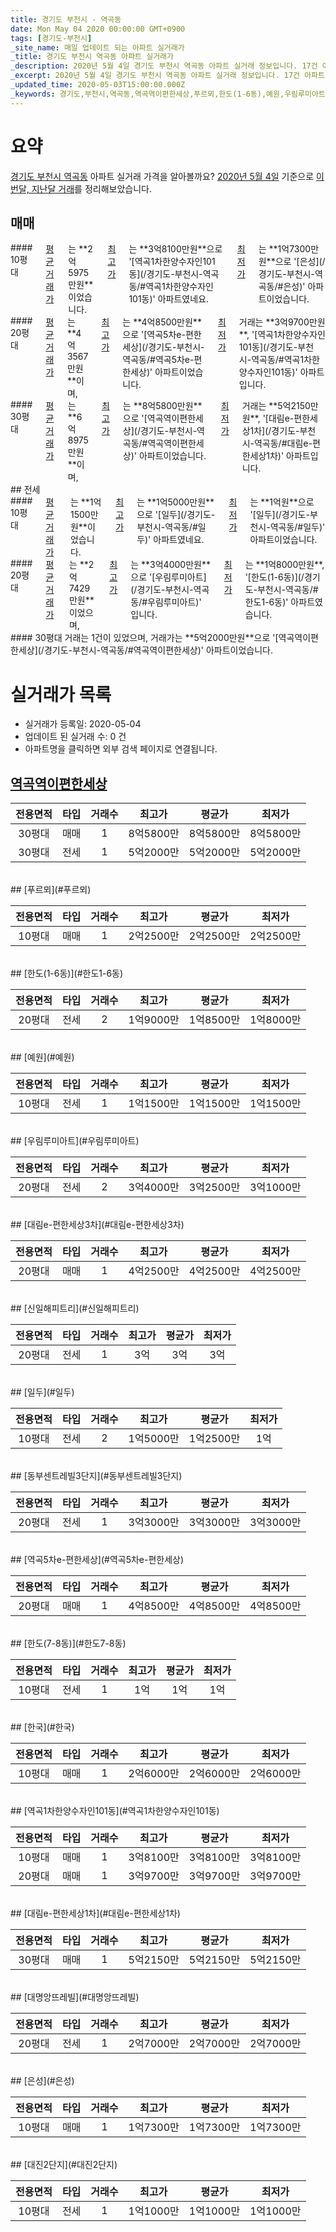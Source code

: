 ```yaml
---
title: 경기도 부천시 - 역곡동
date: Mon May 04 2020 00:00:00 GMT+0900
tags: [경기도-부천시]
_site_name: 매일 업데이트 되는 아파트 실거래가
_title: 경기도 부천시 역곡동 아파트 실거래가
_description: 2020년 5월 4일 경기도 부천시 역곡동 아파트 실거래 정보입니다. 17건 아파트 정보가 있습니다.
_excerpt: 2020년 5월 4일 경기도 부천시 역곡동 아파트 실거래 정보입니다. 17건 아파트 정보가 있습니다.
_updated_time: 2020-05-03T15:00:00.000Z
_keywords: 경기도,부천시,역곡동,역곡역이편한세상,푸르뫼,한도(1-6동),예원,우림루미아트,대림e-편한세상3차,신일해피트리,일두,동부센트레빌3단지,역곡5차e-편한세상,한도(7-8동),한국,역곡1차한양수자인101동,대림e-편한세상1차,대명앙뜨레빌,은성,대진2단지
---
```





# 요약
<ins>경기도 부천시 역곡동</ins> 아파트 실거래 가격을 알아볼까요? <ins>2020년 5월 4일</ins> 기준으로 <ins>이번달, 지난달 거래</ins>를 정리해보았습니다.

## 매매
<div class="container">
<div class="six columns" markdown="1">
#### 10평대
<ins>평균 거래가</ins>는 **2억5975만원**이었습니다. <ins>최고가</ins>는 **3억8100만원**으로 '[역곡1차한양수자인101동](/경기도-부천시-역곡동/#역곡1차한양수자인101동)' 아파트였네요. <ins>최저가</ins>는 **1억7300만원**으로 '[은성](/경기도-부천시-역곡동/#은성)' 아파트이었습니다.
</div>
<div class="six columns" markdown="1">
#### 20평대
<ins>평균 거래가</ins>는 **4억3567만원**이며, <ins>최고가</ins>는 **4억8500만원**으로 '[역곡5차e-편한세상](/경기도-부천시-역곡동/#역곡5차e-편한세상)' 아파트이었습니다. <ins>최저가</ins> 거래는 **3억9700만원**, '[역곡1차한양수자인101동](/경기도-부천시-역곡동/#역곡1차한양수자인101동)' 아파트입니다.
</div>
</div>
<div class="container">
<div class="twelve columns" markdown="1">
#### 30평대
<ins>평균 거래가</ins>는 **6억8975만원**이며, <ins>최고가</ins>는 **8억5800만원**으로 '[역곡역이편한세상](/경기도-부천시-역곡동/#역곡역이편한세상)' 아파트이었습니다. <ins>최저가</ins> 거래는 **5억2150만원**, '[대림e-편한세상1차](/경기도-부천시-역곡동/#대림e-편한세상1차)' 아파트입니다.
</div>
</div>
## 전세
<div class="container">
<div class="six columns" markdown="1">
#### 10평대
<ins>평균 거래가</ins>는 **1억1500만원**이었습니다. <ins>최고가</ins>는 **1억5000만원**으로 '[일두](/경기도-부천시-역곡동/#일두)' 아파트였네요. <ins>최저가</ins>는 **1억원**으로 '[일두](/경기도-부천시-역곡동/#일두)' 아파트이었습니다.
</div>
<div class="six columns" markdown="1">
#### 20평대
<ins>평균 거래가</ins>는 **2억7429만원**이었으며, <ins>최고가</ins>는 **3억4000만원**으로 '[우림루미아트](/경기도-부천시-역곡동/#우림루미아트)' 입니다. <ins>최저가</ins>는 **1억8000만원**, '[한도(1-6동)](/경기도-부천시-역곡동/#한도1-6동)' 아파트였습니다.
</div>
</div>
<div class="container">
<div class="twelve columns" markdown="1">
#### 30평대
거래는 1건이 있었으며, 거래가는 **5억2000만원**으로 '[역곡역이편한세상](/경기도-부천시-역곡동/#역곡역이편한세상)' 아파트이었습니다.
</div>
</div>



# 실거래가 목록
- 실거래가 등록일: 2020-05-04
- 업데이트 된 실거래 수: 0 건
- 아파트명을 클릭하면 외부 검색 페이지로 연결됩니다.

## [역곡역이편한세상](#역곡역이편한세상)

|전용면적|타입|거래수|최고가|평균가|최저가|
|:---:|:---:|:---:|:---:|:---:|:---:|
|30평대|<span class="deal-type-1">매매</span>|1|8억5800만|8억5800만|8억5800만|
|30평대|<span class="deal-type-2">전세</span>|1|5억2000만|5억2000만|5억2000만|

<br/>
## [푸르뫼](#푸르뫼)

|전용면적|타입|거래수|최고가|평균가|최저가|
|:---:|:---:|:---:|:---:|:---:|:---:|
|10평대|<span class="deal-type-1">매매</span>|1|2억2500만|2억2500만|2억2500만|

<br/>
## [한도(1-6동)](#한도1-6동)

|전용면적|타입|거래수|최고가|평균가|최저가|
|:---:|:---:|:---:|:---:|:---:|:---:|
|20평대|<span class="deal-type-2">전세</span>|2|1억9000만|1억8500만|1억8000만|

<br/>
## [예원](#예원)

|전용면적|타입|거래수|최고가|평균가|최저가|
|:---:|:---:|:---:|:---:|:---:|:---:|
|10평대|<span class="deal-type-2">전세</span>|1|1억1500만|1억1500만|1억1500만|

<br/>
## [우림루미아트](#우림루미아트)

|전용면적|타입|거래수|최고가|평균가|최저가|
|:---:|:---:|:---:|:---:|:---:|:---:|
|20평대|<span class="deal-type-2">전세</span>|2|3억4000만|3억2500만|3억1000만|

<br/>
## [대림e-편한세상3차](#대림e-편한세상3차)

|전용면적|타입|거래수|최고가|평균가|최저가|
|:---:|:---:|:---:|:---:|:---:|:---:|
|20평대|<span class="deal-type-1">매매</span>|1|4억2500만|4억2500만|4억2500만|

<br/>
## [신일해피트리](#신일해피트리)

|전용면적|타입|거래수|최고가|평균가|최저가|
|:---:|:---:|:---:|:---:|:---:|:---:|
|20평대|<span class="deal-type-2">전세</span>|1|3억|3억|3억|

<br/>
## [일두](#일두)

|전용면적|타입|거래수|최고가|평균가|최저가|
|:---:|:---:|:---:|:---:|:---:|:---:|
|10평대|<span class="deal-type-2">전세</span>|2|1억5000만|1억2500만|1억|

<br/>
## [동부센트레빌3단지](#동부센트레빌3단지)

|전용면적|타입|거래수|최고가|평균가|최저가|
|:---:|:---:|:---:|:---:|:---:|:---:|
|20평대|<span class="deal-type-2">전세</span>|1|3억3000만|3억3000만|3억3000만|

<br/>
## [역곡5차e-편한세상](#역곡5차e-편한세상)

|전용면적|타입|거래수|최고가|평균가|최저가|
|:---:|:---:|:---:|:---:|:---:|:---:|
|20평대|<span class="deal-type-1">매매</span>|1|4억8500만|4억8500만|4억8500만|

<br/>
## [한도(7-8동)](#한도7-8동)

|전용면적|타입|거래수|최고가|평균가|최저가|
|:---:|:---:|:---:|:---:|:---:|:---:|
|10평대|<span class="deal-type-2">전세</span>|1|1억|1억|1억|

<br/>
## [한국](#한국)

|전용면적|타입|거래수|최고가|평균가|최저가|
|:---:|:---:|:---:|:---:|:---:|:---:|
|10평대|<span class="deal-type-1">매매</span>|1|2억6000만|2억6000만|2억6000만|

<br/>
## [역곡1차한양수자인101동](#역곡1차한양수자인101동)

|전용면적|타입|거래수|최고가|평균가|최저가|
|:---:|:---:|:---:|:---:|:---:|:---:|
|10평대|<span class="deal-type-1">매매</span>|1|3억8100만|3억8100만|3억8100만|
|20평대|<span class="deal-type-1">매매</span>|1|3억9700만|3억9700만|3억9700만|

<br/>
## [대림e-편한세상1차](#대림e-편한세상1차)

|전용면적|타입|거래수|최고가|평균가|최저가|
|:---:|:---:|:---:|:---:|:---:|:---:|
|30평대|<span class="deal-type-1">매매</span>|1|5억2150만|5억2150만|5억2150만|

<br/>
## [대명앙뜨레빌](#대명앙뜨레빌)

|전용면적|타입|거래수|최고가|평균가|최저가|
|:---:|:---:|:---:|:---:|:---:|:---:|
|20평대|<span class="deal-type-2">전세</span>|1|2억7000만|2억7000만|2억7000만|

<br/>
## [은성](#은성)

|전용면적|타입|거래수|최고가|평균가|최저가|
|:---:|:---:|:---:|:---:|:---:|:---:|
|10평대|<span class="deal-type-1">매매</span>|1|1억7300만|1억7300만|1억7300만|

<br/>
## [대진2단지](#대진2단지)

|전용면적|타입|거래수|최고가|평균가|최저가|
|:---:|:---:|:---:|:---:|:---:|:---:|
|10평대|<span class="deal-type-2">전세</span>|1|1억1000만|1억1000만|1억1000만|

<br/>



